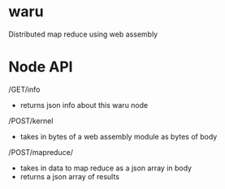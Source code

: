 # waru
Distributed map reduce using web assembly

# Node API
/GET/info
* returns json info about this waru node

/POST/kernel
* takes in bytes of a web assembly module as bytes of body

/POST/mapreduce/<function>
* takes in data to map reduce as a json array in body
* returns a json array of results
